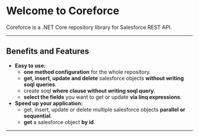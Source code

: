 # Welcome to Coreforce

Coreforce is a .NET Core repository library for Salesforce REST API.

---

## Benefits and Features

- **Easy to use:**
  - **one method configuration** for the whole repository.
  - **get, insert, update and delete** salesforce objects **without writing soql queries**.
  - create soql **where clause without writing soql query**.
  - **select the fields** you want to get or update **via linq expressions**.
- **Speed up your application:**
  - get, insert, update or delete multiple salesforce objects **parallel or sequential**.
  - **get** a salesforce object **by id**.

---




